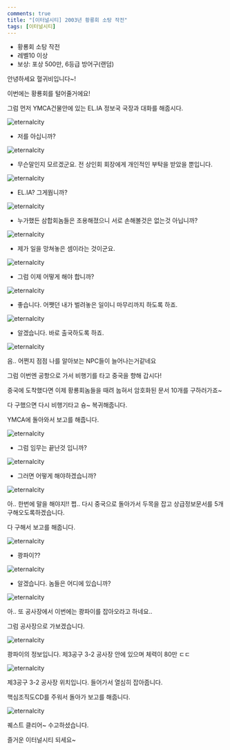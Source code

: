 ```yaml
---
comments: true
title: "[이터널시티] 2003년 황룡회 소탕 작전"
tags: [이터널시티]
---
```


- 황룡회 소탕 작전
- 레벨10 이상
- 보상: 포상 500만, 6등급 방어구(랜덤)

안녕하세요 혈귀비입니다~!

이번에는 황룡회를 털어줄거에요!

그럼 먼저 YMCA건물안에 있는 EL.IA 정보국 국장과 대화를 해줍시다.

![eternalcity](/assets/image/eternalcity/2003/062.PNG)

- 저를 아십니까?

![eternalcity](/assets/image/eternalcity/2003/063.PNG)

- 무슨말인지 모르겠군요. 전 상인회 회장에게 개인적인 부탁을 받았을 뿐입니다.

![eternalcity](/assets/image/eternalcity/2003/064.PNG)

- EL.IA? 그게뭡니까?

![eternalcity](/assets/image/eternalcity/2003/065.PNG)

- 누가했든 삼합회놈들은 조용해졌으니 서로 손해볼것은 없는것 아닙니까?

![eternalcity](/assets/image/eternalcity/2003/066.PNG)

- 제가 일을 망쳐놓은 셈이라는 것이군요.

![eternalcity](/assets/image/eternalcity/2003/067.PNG)

- 그럼 이제 어떻게 해야 합니까?

![eternalcity](/assets/image/eternalcity/2003/068.PNG)

- 좋습니다. 어쨋던 내가 벌려놓은 일이니 마무리까지 하도록 하죠.

![eternalcity](/assets/image/eternalcity/2003/069.PNG)

- 알겠습니다. 바로 출국하도록 하죠.

![eternalcity](/assets/image/eternalcity/2003/070.PNG)

음.. 어쩐지 점점 나를 알아보는 NPC들이 늘어나는거같네요

그럼 이번엔 공항으로 가서 비행기를 타고 중국을 향해 갑시다!

중국에 도착했다면 이제 황룡회놈들을 때려 눕혀서 암호화된 문서 10개를 구하러가죠~

다 구했으면 다시 비행기타고 슝~ 복귀해줍니다.

YMCA에 돌아와서 보고를 해줍니다.

![eternalcity](/assets/image/eternalcity/2003/071.PNG)

- 그럼 임무는 끝난것 입니까?

![eternalcity](/assets/image/eternalcity/2003/072.PNG)

- 그러면 어떻게 해야하겠습니까?

![eternalcity](/assets/image/eternalcity/2003/073.PNG)

아.. 한번에 말을 해야지!! 쩝.. 다시 중국으로 돌아가서 두목을 잡고 상급정보문서를 5개 구해오도록하겠습니다.

다 구해서 보고를 해줍니다.

![eternalcity](/assets/image/eternalcity/2003/074.PNG)

- 쾅파이??

![eternalcity](/assets/image/eternalcity/2003/075.PNG)

- 알겠습니다. 놈들은 어디에 있습니까?

![eternalcity](/assets/image/eternalcity/2003/076.PNG)

아.. 또 공사장에서 이번에는 쾅파이를 잡아오라고 하네요..

그럼 공사장으로 가보겠습니다.

![eternalcity](/assets/image/eternalcity/2003/077.PNG)

쾅파이의 정보입니다. 제3공구 3-2 공사장 안에 있으며 체력이 80만 ㄷㄷ

![eternalcity](/assets/image/eternalcity/2003/078.PNG)

제3공구 3-2 공사장 위치입니다. 들어가서 열심히 잡아줍니다.

핵심조직도CD를 주워서 돌아가 보고를 해줍니다.

![eternalcity](/assets/image/eternalcity/2003/079.PNG)

퀘스트 클리어~ 수고하셨습니다.

즐거운 이터널시티 되세요~